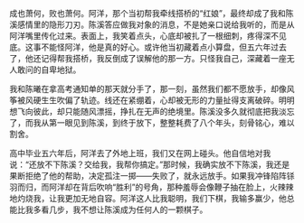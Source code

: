 成也萧何，败也萧何。阿洋，那个当初帮我牵线搭桥的“红娘”，最终却成了我和陈溪感情里的隐形刀刃。陈溪答应做我对象的消息，不是她亲口说给我听的，而是从阿洋嘴里传化过来。表面上，我笑着点头，心底却被扎了一根细刺，疼得深不见底。这事不能怪阿洋，他是真的好心。或许他当初藏着点小算盘，但五六年过去了，他还记得帮我搭桥，我反倒成了误解他的那一方。只怪我自己，深藏着一座无人敢问的自卑地狱。

我和陈曦在拿高考通知单的那天就分手了，那一刻，虽然我们都不愿放手，却像风筝被风硬生生吹偏了轨迹。线还在紧绷着，心却被无形的力量扯得支离破碎。明明想飞向彼此，却只能随风漂摇，挣扎在无声的绝境里。陈溪没多久就彻底把我淡忘了，而我从第一眼见到陈溪，到终于放下，整整耗费了八个年头，刻骨铭心，难以割舍。

高中毕业五六年后，阿洋去了外地上班，我们又在网上碰头。他自信地对我说：“还放不下陈溪？交给我，我帮你搞定。”那时候，我确实放不下陈溪，我还是果断拒绝了他的帮助，决定孤注一掷——失败了，就永远放手。如果我冲锋陷阵铩羽而归，而阿洋却在背后吹响“胜利”的号角，那种羞辱会像鞭子抽在脸上，火辣辣地灼烧我，让我更加无地自容。阿洋这人比我聪明，我们下棋，我输多赢少，他总能比我多看几步，我不想让陈溪成为任何人的一颗棋子。

